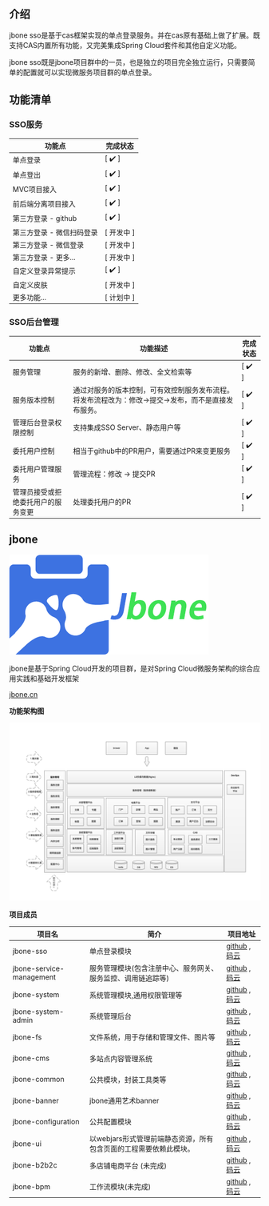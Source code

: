 ## 介绍
jbone sso是基于cas框架实现的单点登录服务。并在cas原有基础上做了扩展。既支持CAS内置所有功能，又完美集成Spring Cloud套件和其他自定义功能。

jbone sso既是jbone项目群中的一员，也是独立的项目完全独立运行，只需要简单的配置就可以实现微服务项目群的单点登录。

## 功能清单

### SSO服务
功能点 | 完成状态
---|---
单点登录 |  [ ✔️ ] 
单点登出 |  [ ✔️ ] 
MVC项目接入 |  [ ✔️ ] 
前后端分离项目接入 | [ ✔️ ] 
第三方登录 - github |  [ ✔️ ] 
第三方登录 - 微信扫码登录 |  [ 开发中 ] 
第三方登录 - 微信登录 |  [ 开发中 ] 
第三方登录 - 更多... |  [ 开发中 ] 
自定义登录异常提示 |  [ ✔️ ] 
自定义皮肤 | [ 开发中 ] 
更多功能... | [ 计划中 ] 

### SSO后台管理
功能点 | 功能描述 |  完成状态
---|--- | ---
服务管理 | 服务的新增、删除、修改、全文检索等 | [ ✔️ ] 
服务版本控制 | 通过对服务的版本控制，可有效控制服务发布流程。将发布流程改为：修改->提交->发布，而不是直接发布服务。 |  [ ✔️ ] 
管理后台登录权限控制 | 支持集成SSO Server、静态用户等 | [ ✔️ ] 
委托用户控制 | 相当于github中的PR用户，需要通过PR来变更服务 |  [ ✔️ ] 
委托用户管理服务 | 管理流程：修改 -> 提交PR | [ ✔️ ] 
管理员接受或拒绝委托用户的服务变更 | 处理委托用户的PR |  [ ✔️ ] 

## jbone
![Jbone logo](doc/images/logo-text.png)

jbone是基于Spring Cloud开发的项目群，是对Spring Cloud微服务架构的综合应用实践和基础开发框架

[jbone.cn](http://jbone.cn)

**功能架构图**

![Jbone功能架构图](doc/images/features.png)

**项目成员**

项目名 | 简介 | 项目地址
---- | ------ | ----
jbone-sso | 单点登录模块 | [github](https://github.com/417511458/jbone-sso) , [码云](https://gitee.com/majunwei2017/jbone-sso)
jbone-service-management | 服务管理模块(包含注册中心、服务网关、服务监控、调用链追踪等)  |  [github](https://github.com/417511458/jbone-service-management) , [码云](https://gitee.com/majunwei2017/jbone-service-management)
jbone-system | 系统管理模块,通用权限管理等 | [github](https://github.com/417511458/jbone-system) , [码云](https://gitee.com/majunwei2017/jbone-system)
jbone-system-admin | 系统管理后台 | [github](https://github.com/417511458/jbone-system-admin) , [码云](https://gitee.com/majunwei2017/jbone-system-admin)
jbone-fs | 文件系统，用于存储和管理文件、图片等 | [github](https://github.com/417511458/jbone-fs) , [码云](https://gitee.com/majunwei2017/jbone-fs)
jbone-cms | 多站点内容管理系统 | [github](https://github.com/417511458/jbone-cms) , [码云](https://gitee.com/majunwei2017/jbone-cms)
jbone-common | 公共模块，封装工具类等 | [github](https://github.com/417511458/jbone) , [码云](https://gitee.com/majunwei2017/jbone)
jbone-banner | jbone通用艺术banner | [github](https://github.com/417511458/jbone) , [码云](https://gitee.com/majunwei2017/jbone)
jbone-configuration | 公共配置模块 | [github](https://github.com/417511458/jbone) , [码云](https://gitee.com/majunwei2017/jbone)
jbone-ui | 以webjars形式管理前端静态资源，所有包含页面的工程需要依赖此模块。 | [github](https://github.com/417511458/jbone) , [码云](https://gitee.com/majunwei2017/jbone)
jbone-b2b2c | 多店铺电商平台 (未完成) | [github](https://github.com/417511458/jbone-b2b2c) , [码云](https://gitee.com/majunwei2017/jbone-b2b2c)
jbone-bpm | 工作流模块(未完成) | [github](https://github.com/417511458/jbone-bpm) , [码云](https://gitee.com/majunwei2017/jbone-bpm)


